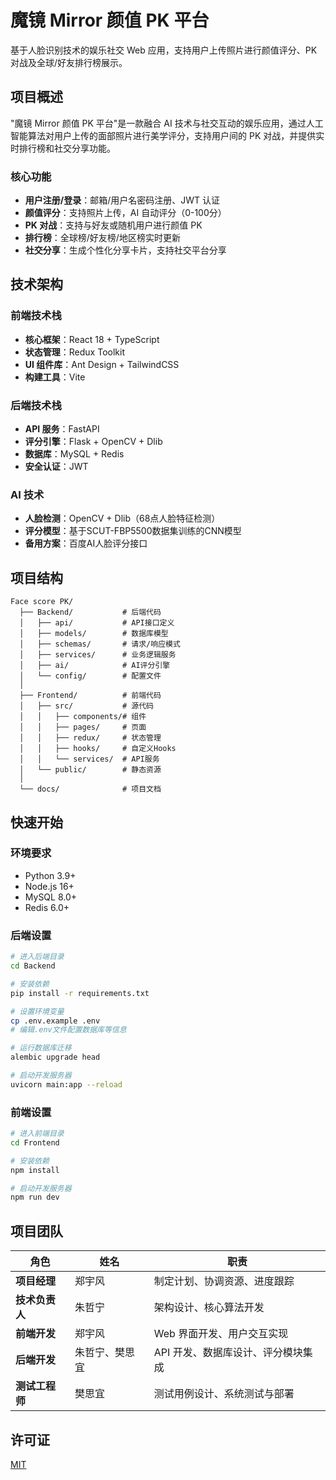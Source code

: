 # 魔镜 Mirror 颜值 PK 平台

基于人脸识别技术的娱乐社交 Web 应用，支持用户上传照片进行颜值评分、PK 对战及全球/好友排行榜展示。

## 项目概述

"魔镜 Mirror 颜值 PK 平台"是一款融合 AI 技术与社交互动的娱乐应用，通过人工智能算法对用户上传的面部照片进行美学评分，支持用户间的 PK 对战，并提供实时排行榜和社交分享功能。

### 核心功能

- **用户注册/登录**：邮箱/用户名密码注册、JWT 认证
- **颜值评分**：支持照片上传，AI 自动评分（0-100分）
- **PK 对战**：支持与好友或随机用户进行颜值 PK
- **排行榜**：全球榜/好友榜/地区榜实时更新
- **社交分享**：生成个性化分享卡片，支持社交平台分享

## 技术架构

### 前端技术栈

- **核心框架**：React 18 + TypeScript
- **状态管理**：Redux Toolkit
- **UI 组件库**：Ant Design + TailwindCSS
- **构建工具**：Vite

### 后端技术栈

- **API 服务**：FastAPI
- **评分引擎**：Flask + OpenCV + Dlib
- **数据库**：MySQL + Redis
- **安全认证**：JWT

### AI 技术

- **人脸检测**：OpenCV + Dlib（68点人脸特征检测）
- **评分模型**：基于SCUT-FBP5500数据集训练的CNN模型
- **备用方案**：百度AI人脸评分接口

## 项目结构

```
Face score PK/
  ├── Backend/           # 后端代码
  │   ├── api/           # API接口定义
  │   ├── models/        # 数据库模型
  │   ├── schemas/       # 请求/响应模式
  │   ├── services/      # 业务逻辑服务
  │   ├── ai/            # AI评分引擎
  │   └── config/        # 配置文件
  │
  ├── Frontend/          # 前端代码
  │   ├── src/           # 源代码
  │   │   ├── components/# 组件
  │   │   ├── pages/     # 页面
  │   │   ├── redux/     # 状态管理
  │   │   ├── hooks/     # 自定义Hooks
  │   │   └── services/  # API服务
  │   └── public/        # 静态资源
  │
  └── docs/              # 项目文档
```

## 快速开始

### 环境要求

- Python 3.9+
- Node.js 16+
- MySQL 8.0+
- Redis 6.0+

### 后端设置

```bash
# 进入后端目录
cd Backend

# 安装依赖
pip install -r requirements.txt

# 设置环境变量
cp .env.example .env
# 编辑.env文件配置数据库等信息

# 运行数据库迁移
alembic upgrade head

# 启动开发服务器
uvicorn main:app --reload
```

### 前端设置

```bash
# 进入前端目录
cd Frontend

# 安装依赖
npm install

# 启动开发服务器
npm run dev
```

## 项目团队

| 角色 | 姓名 | 职责 |
|------|------|------|
| **项目经理** | 郑宇风 | 制定计划、协调资源、进度跟踪 |
| **技术负责人** | 朱哲宁 | 架构设计、核心算法开发 |
| **前端开发** | 郑宇风 | Web 界面开发、用户交互实现 |
| **后端开发** | 朱哲宁、樊思宜 | API 开发、数据库设计、评分模块集成 |
| **测试工程师** | 樊思宜 | 测试用例设计、系统测试与部署 |

## 许可证

[MIT](LICENSE)
